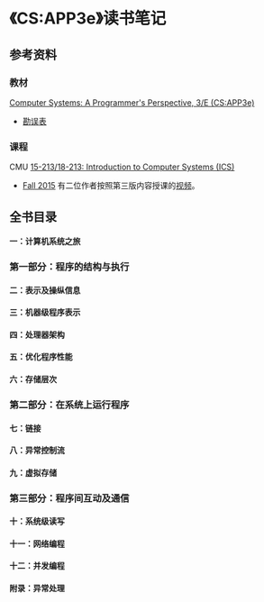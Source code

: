 # 《CS:APP3e》读书笔记

## 参考资料

### 教材

[Computer Systems: A Programmer's Perspective, 3/E (CS:APP3e)](http://csapp.cs.cmu.edu/3e/home.html)
- [勘误表](http://csapp.cs.cmu.edu/3e/errata.html)

### 课程

CMU [15-213/18-213: Introduction to Computer Systems (ICS)](http://www.cs.cmu.edu/~213/)

- [Fall 2015](http://www.cs.cmu.edu/afs/cs/academic/class/15213-f15/www/) 有二位作者按照第三版内容授课的[视频](https://scs.hosted.panopto.com/Panopto/Pages/Sessions/List.aspx#folderID=%22b96d90ae-9871-4fae-91e2-b1627b43e25e%22)。

## 全书目录

#### 一：计算机系统之旅

### 第一部分：程序的结构与执行

#### 二：表示及操纵信息

#### 三：机器级程序表示

#### 四：处理器架构

#### 五：优化程序性能

#### 六：存储层次

### 第二部分：在系统上运行程序

#### 七：链接

#### 八：异常控制流

#### 九：虚拟存储

### 第三部分：程序间互动及通信

#### 十：系统级读写

#### 十一：网络编程

#### 十二：并发编程

#### 附录：异常处理